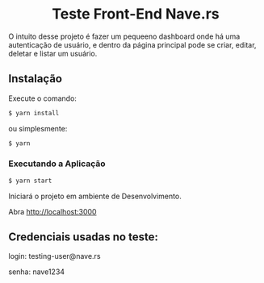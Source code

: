 <h1 align="center">Teste Front-End Nave.rs</h1>

O intuito desse projeto é fazer um pequeeno dashboard onde há uma autenticação de usuário, e dentro da página principal
pode se criar, editar, deletar e listar um usuário.

## Instalação

Execute o comando:
```bash
$ yarn install
```
ou simplesmente:
```bash
$ yarn
```

### Executando a Aplicação

```bash
$ yarn start
```

Iniciará o projeto em ambiente de Desenvolvimento.

Abra [http://localhost:3000](http://localhost:3000)

## Credenciais usadas no teste:
<p>login: testing-user@nave.rs</p>
<p>senha: nave1234</p>
